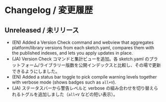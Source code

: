﻿# Changelog / 変更履歴

## Unreleased / 未リリース
- (EN) Added a Version Check command and webview that aggregates platform/library versions from each sketch.yaml, compares them with the published indexes, and lets you apply updates in place.
- (JA) Version Check コマンドと集計ビューを追加。各 sketch.yaml のプラットフォーム/ライブラリー版数を公開インデックスと比較し、その場で更新できるようにしました。
- (EN) Added a status bar toggle to pick compile warning levels together with verbose mode (shows badges such as `all+V`).
- (JA) ステータスバーから警告レベルと verbose の組み合わせを切り替えられるトグルを追加しました（`all+V` などの短い表示）。